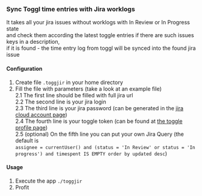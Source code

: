 ### Sync Toggl time entries with Jira worklogs
It takes all your jira issues without worklogs with In Review or In Progress state  
and check them according the latest toggle entries if there are such issues keys in a description,  
if it is found - the time entry log from toggl will be synced into the found jira issue 

#### Configuration
1. Create file `.toggjir` in your home directory  
2. Fill the file with parameters (take a look at an example file)  
2.1 The first line should be filled with full jira url  
2.2 The second line is your jira login  
2.3 The third line is your jira password (can be generated in the [jira cloud account page](https://id.atlassian.com/manage-profile/security/api-tokens))  
2.4 The fourth line is your toggle token (can be found at [the toggle profile page](https://track.toggl.com/profile))  
2.5 (optional) On the fifth line you can put your own Jira Query (the default is   
`assignee = currentUser() and (status = 'In Review' or status = 'In progress') and timespent IS EMPTY order by updated desc`)

#### Usage
1. Execute the app `./toggjir`
2. Profit